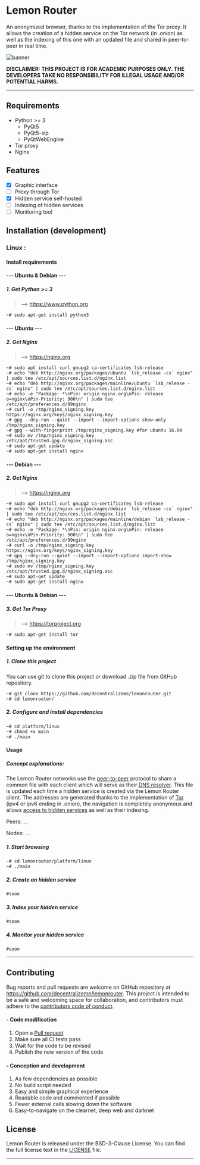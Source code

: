 # Lemon Router

An anonymized browser, thanks to the implementation of the Tor proxy. It allows the creation of a hidden service on the Tor network (in .onion) as well as the indexing of this one with an updated file and shared in peer-to-peer in real time.

![banner](https://raw.githubusercontent.com/decentralizeme/lemonrouter/main/banner.png)

**DISCLAIMER: THIS PROJECT IS FOR ACADEMIC PURPOSES ONLY. THE DEVELOPERS TAKE NO RESPONSIBILITY FOR ILLEGAL USAGE AND/OR POTENTIAL HARMS.**

------

## Requirements

- Python >= 3
  - PyQt5
  - PyQt5-sip
  - PyQtWebEngine
- Tor proxy
- Nginx

## Features

- [x] Graphic interface
- [ ] Proxy through Tor
- [x] Hidden service self-hosted
- [ ] Indexing of hidden services
- [ ] Monitoring tool

## Installation (development)

### Linux :

#### Install requirements

#### --- Ubuntu & Debian ---

##### 1. Get Python >= 3

> --> https://www.python.org

```shell
~# sudo apt-get install python3
```

#### --- Ubuntu ---

##### 2. Get Nginx

> --> https://nginx.org

```shell
~# sudo apt install curl gnupg2 ca-certificates lsb-release
~# echo "deb http://nginx.org/packages/ubuntu `lsb_release -cs` nginx" | sudo tee /etc/apt/sources.list.d/nginx.list
~# echo "deb http://nginx.org/packages/mainline/ubuntu `lsb_release -cs` nginx" | sudo tee /etc/apt/sources.list.d/nginx.list
~# echo -e "Package: *\nPin: origin nginx.org\nPin: release o=nginx\nPin-Priority: 900\n" | sudo tee /etc/apt/preferences.d/99nginx
~# curl -o /tmp/nginx_signing.key https://nginx.org/keys/nginx_signing.key
~# gpg --dry-run --quiet --import --import-options show-only /tmp/nginx_signing.key
~# gpg --with-fingerprint /tmp/nginx_signing.key #for ubuntu 16.04
~# sudo mv /tmp/nginx_signing.key /etc/apt/trusted.gpg.d/nginx_signing.asc
~# sudo apt-get update
~# sudo apt-get install nginx
```

#### --- Debian ---

##### 2. Get Nginx

> --> https://nginx.org

```shell
~# sudo apt install curl gnupg2 ca-certificates lsb-release
~# echo "deb http://nginx.org/packages/debian `lsb_release -cs` nginx" | sudo tee /etc/apt/sources.list.d/nginx.list
~# echo "deb http://nginx.org/packages/mainline/debian `lsb_release -cs` nginx" | sudo tee /etc/apt/sources.list.d/nginx.list
~# echo -e "Package: *\nPin: origin nginx.org\nPin: release o=nginx\nPin-Priority: 900\n" | sudo tee /etc/apt/preferences.d/99nginx
~# curl -o /tmp/nginx_signing.key https://nginx.org/keys/nginx_signing.key
~# gpg --dry-run --quiet --import --import-options import-show /tmp/nginx_signing.key
~# sudo mv /tmp/nginx_signing.key /etc/apt/trusted.gpg.d/nginx_signing.asc
~# sudo apt-get update
~# sudo apt-get install nginx
```

#### --- Ubuntu & Debian ---

##### 3. Get Tor Proxy

> --> https://torproject.org

```shell
~# sudo apt-get install tor
```



#### Setting up the environment

##### 1. Clone this project

You can use git to clone this project or download .zip file from GitHub repository.

```shell
~# git clone https://github.com/decentralizeme/lemonrouter.git
~# cd lemonrouter/
```

##### 2. Configure and install dependencies

```shell
~# cd platform/linux
~# chmod +x main
~# ./main
```

#### Usage

##### Concept explanations:

The Lemon Router networks use the [peer-to-peer](https://en.wikipedia.org/wiki/Peer-to-peer) protocol to share a common file with each client which will serve as their [DNS resolver](https://en.wikipedia.org/wiki/Domain_Name_System). This file is updated each time a hidden service is created via the Lemon Router client. The addresses are generated thanks to the implementation of [Tor ](https://en.wikipedia.org/wiki/Tor_(anonymity_network)) (ipv4 or ipv6 ending in .onion), the navigation is completely anonymous and allows [access to hidden services](https://en.wikipedia.org/wiki/The_Hidden_Wiki) as well as their indexing.

Peers: ...

Nodes: ...

##### 1. Start browsing

```shell
~# cd lemonrouter/platform/linux
~# ./main
```

##### 2. Create an hidden service

```shell
#soon
```

##### 3. Index your hidden service

```shell
#soon
```

##### 4. Monitor your hidden service

```shell
#soon
```

------

## Contributing

Bug reports and pull requests are welcome on GitHub repository at https://github.com/decentralizeme/lemonrouter. This project is intended to be a safe and welcoming space for collaboration, and contributors must adhere to the [contributors code of conduct](https://www.contributor-covenant.org/).

#### - Code modification

1. Open a [Pull request](https://github.com/decentralizeme/lemonrouter/pulls)
2. Make sure all CI tests pass
3. Wait for the code to be revised
4. Publish the new version of the code

#### - Conception and development

1. As few dependencies as possible
2. No build script needed
3. Easy and simple graphical experience
4. Readable code and commented if possible
5. Fewer external calls slowing down the software
6. Easy-to-navigate on the clearnet, deep web and darknet

## License

Lemon Router  is released under the BSD-3-Clause License. You can find the full license text in the [LICENSE](https://github.com/decentralizeme/lemonrouter/blob/main/LICENSE) file.

------

